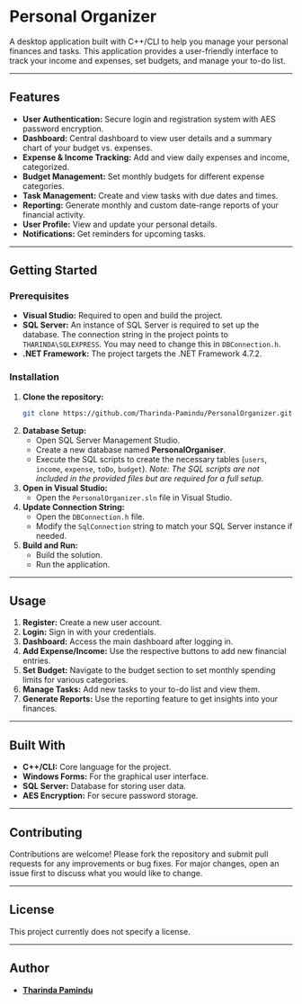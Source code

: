 # Personal Organizer

A desktop application built with C++/CLI to help you manage your personal finances and tasks. This application provides a user-friendly interface to track your income and expenses, set budgets, and manage your to-do list.

---

## Features

- **User Authentication:** Secure login and registration system with AES password encryption.
- **Dashboard:** Central dashboard to view user details and a summary chart of your budget vs. expenses.
- **Expense & Income Tracking:** Add and view daily expenses and income, categorized.
- **Budget Management:** Set monthly budgets for different expense categories.
- **Task Management:** Create and view tasks with due dates and times.
- **Reporting:** Generate monthly and custom date-range reports of your financial activity.
- **User Profile:** View and update your personal details.
- **Notifications:** Get reminders for upcoming tasks.

---

## Getting Started

### Prerequisites

- **Visual Studio:** Required to open and build the project.
- **SQL Server:** An instance of SQL Server is required to set up the database. The connection string in the project points to `THARINDA\SQLEXPRESS`. You may need to change this in `DBConnection.h`.
- **.NET Framework:** The project targets the .NET Framework 4.7.2.

### Installation

1. **Clone the repository:**
    ```sh
    git clone https://github.com/Tharinda-Pamindu/PersonalOrganizer.git
    ```
2. **Database Setup:**
    - Open SQL Server Management Studio.
    - Create a new database named **PersonalOrganiser**.
    - Execute the SQL scripts to create the necessary tables (`users`, `income`, `expense`, `toDo`, `budget`). *Note: The SQL scripts are not included in the provided files but are required for a full setup.*
3. **Open in Visual Studio:**
    - Open the `PersonalOrganizer.sln` file in Visual Studio.
4. **Update Connection String:**
    - Open the `DBConnection.h` file.
    - Modify the `SqlConnection` string to match your SQL Server instance if needed.
5. **Build and Run:**
    - Build the solution.
    - Run the application.

---

## Usage

1. **Register:** Create a new user account.
2. **Login:** Sign in with your credentials.
3. **Dashboard:** Access the main dashboard after logging in.
4. **Add Expense/Income:** Use the respective buttons to add new financial entries.
5. **Set Budget:** Navigate to the budget section to set monthly spending limits for various categories.
6. **Manage Tasks:** Add new tasks to your to-do list and view them.
7. **Generate Reports:** Use the reporting feature to get insights into your finances.

---

## Built With

- **C++/CLI:** Core language for the project.
- **Windows Forms:** For the graphical user interface.
- **SQL Server:** Database for storing user data.
- **AES Encryption:** For secure password storage.

---

## Contributing

Contributions are welcome! Please fork the repository and submit pull requests for any improvements or bug fixes. For major changes, open an issue first to discuss what you would like to change.

---

## License

This project currently does not specify a license.

---

## Author

- [**Tharinda Pamindu**](https://github.com/Tharinda-Pamindu)
